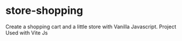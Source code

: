 # store-shopping
Create a shopping cart and a little store with Vanilla Javascript. Project Used with Vite Js 
